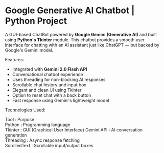 # Google Generative AI Chatbot | Python Project
A GUI-based ChatBot powered by **Google Gemini (Generative AI)** and built using **Python's Tkinter** module. This chatbot provides a smooth user interface for chatting with an AI assistant just like ChatGPT — but backed by Google's Gemini model.

Features:

- Integrated with **Gemini 2.0 Flash API**
- Conversational chatbot experience
- Uses threading for non-blocking AI responses
- Scrollable chat history and input box
- Elegant and clean UI using Tkinter
- Option to reset chat with a back button
- Fast response using Gemini's lightweight model

Technologies Used:

 Tool           : Purpose                       
 Python         : Programming language          
 Tkinter        : GUI (Graphical User Interface)
 Gemini API     : AI conversation generation    
 Threading      : Async response fetching       
 ScrolledText   : Scrollable input/output boxes 


